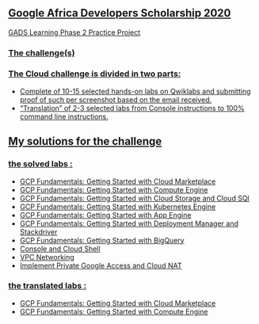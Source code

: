 # <a href='https://google.qwiklabs.com/public_profiles/3153e3ed-677a-4567-8ad7-486af8083671'> 

## Google Africa Developers Scholarship 2020 
GADS Learning Phase 2 Practice Project

### The challenge(s)
### The Cloud challenge is divided in two parts:
- Complete of 10-15 selected hands-on labs on Qwiklabs and submitting proof of such per screenshot based on the email received.
- “Translation” of 2-3 selected labs from Console instructions to 100% command line instructions.


## My solutions for the challenge
### the solved labs :
<a href='https://github.com/mariam-ms/GADS2020-GCP/tree/master/qwiklabs%20screenshots'>
  
- GCP Fundamentals: Getting Started with Cloud Marketplace 
- GCP Fundamentals: Getting Started with Compute Engine
- GCP Fundamentals: Getting Started with Cloud Storage and Cloud SQl
- GCP Fundamentals: Getting Started with Kubernetes Engine 
- GCP Fundamentals: Getting Started with App Engine
- GCP Fundamentals: Getting Started with Deployment Manager and Stackdriver
- GCP Fundamentals: Getting Started with BigQuery
- Console and Cloud Shell
- VPC Networking
- Implement Private Google Access and Cloud NAT

### the translated labs :
<a href='https://github.com/mariam-ms/GADS2020-GCP/tree/master/labs%20translation'>
  
 - GCP Fundamentals: Getting Started with Cloud Marketplace 
 - GCP Fundamentals: Getting Started with Compute Engine 
